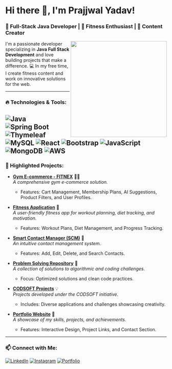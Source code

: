 # Hi there 👋, I'm Prajjwal Yadav!
### 🚀 Full-Stack Java Developer | 🌟 Fitness Enthusiast | 🎥 Content Creator

<img align="right" src="https://github.com/prajjwal77/prajjwal77/assets/banner.gif" width="300px"/>

I'm a passionate developer specializing in **Java Full Stack Development** and love building projects that make a difference. 💻 In my free time, I create fitness content and work on innovative solutions for the web.

---

### 🔥 Technologies & Tools:
![Java](https://img.shields.io/badge/Java-ED8B00?style=for-the-badge&logo=java&logoColor=white)
![Spring Boot](https://img.shields.io/badge/SpringBoot-6DB33F?style=for-the-badge&logo=spring&logoColor=white)
![Thymeleaf](https://img.shields.io/badge/Thymeleaf-005F0F?style=for-the-badge&logo=spring&logoColor=white)
![MySQL](https://img.shields.io/badge/MySQL-4479A1?style=for-the-badge&logo=mysql&logoColor=white)
![React](https://img.shields.io/badge/React-20232A?style=for-the-badge&logo=react&logoColor=61DAFB)
![Bootstrap](https://img.shields.io/badge/Bootstrap-7952B3?style=for-the-badge&logo=bootstrap&logoColor=white)
![JavaScript](https://img.shields.io/badge/JavaScript-F7DF1E?style=for-the-badge&logo=javascript&logoColor=black)
![MongoDB](https://img.shields.io/badge/MongoDB-4EA94B?style=for-the-badge&logo=mongodb&logoColor=white)
![AWS](https://img.shields.io/badge/AWS-232F3E?style=for-the-badge&logo=amazon-aws&logoColor=white)
---

### 🌟 Highlighted Projects:

- [**Gym E-commerce - FITNEX**](https://github.com/prajjwal77/Gym-Ecommerce-FITNEX) 🏋️‍♂️  
  *A comprehensive gym e-commerce solution.*  
  - Features: Cart Management, Membership Plans, AI Suggestions, Product Filters, and User Profiles.

- [**Fitness Application**](https://github.com/prajjwal77/FitnessApplication) 📱  
  *A user-friendly fitness app for workout planning, diet tracking, and motivation.*  
  - Features: Workout Plans, Diet Management, and Progress Tracking.

- [**Smart Contact Manager (SCM)**](https://github.com/prajjwal77/Smart-Contact-Manager-SCM-) 📇  
  *An intuitive contact management system.*  
  - Features: Add, Edit, Delete, and Search Contacts.

- [**Problem Solving Repository**](https://github.com/prajjwal77/Problems-) 🧩  
  *A collection of solutions to algorithmic and coding challenges.*  
  - Focus: Optimized solutions and clean code practices.

- [**CODSOFT Projects**](https://github.com/prajjwal77/CODSOFT) 💡  
  *Projects developed under the CODSOFT initiative.*  
  - Includes: Diverse applications and challenges showcasing creativity.

- [**Portfolio Website**](https://github.com/prajjwal77/portfolio) 💼  
  *A showcase of my skills, projects, and achievements.*  
  - Features: Interactive Design, Project Links, and Contact Section.

---

### 📫 Connect with Me:
[![LinkedIn](https://img.shields.io/badge/LinkedIn-0A66C2?style=for-the-badge&logo=linkedin&logoColor=white)]([www.linkedin.com/in/prajjwal-yadav-881a89262](https://www.linkedin.com/in/prajjwal-yadav-881a89262/))
[![Instagram](https://img.shields.io/badge/Instagram-E4405F?style=for-the-badge&logo=instagram&logoColor=white)]([https://instagram.com/prajjwal.fitness](https://www.instagram.com/iamprajjwal/profilecard/?igsh=dHJuZHoya2Y3dWN6))
[![Portfolio](https://img.shields.io/badge/Portfolio-24292F?style=for-the-badge&logo=github&logoColor=white)](https://github.com/prajjwal77/portfolio)
